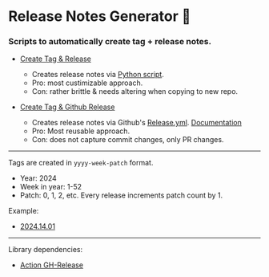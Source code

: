 # Release Notes Generator 🚀

### Scripts to automatically create tag + release notes. <br>

* [Create Tag & Release](https://github.com/seljabali/release-notes-generator/blob/main/.github/workflows/create-tag-and-release.yml)
  * Creates release notes via [Python script](https://github.com/seljabali/release-notes-generator/blob/main/.github/scripts/generate_release_notes.py).
  * Pro: most custimizable approach.
  * Con: rather brittle & needs altering when copying to new repo.

* [Create Tag & Github Release](https://github.com/seljabali/release-notes-generator/blob/main/.github/workflows/create-new-github-release.yml)
  * Creates release notes via Github's [Release.yml](https://github.com/seljabali/release-notes-generator/blob/main/.github/release.yml). [Documentation](https://docs.github.com/en/repositories/releasing-projects-on-github/automatically-generated-release-notes)
  * Pro: Most reusable approach.
  * Con: does not capture commit changes, only PR changes.

--------------

Tags are created in `yyyy-week-patch` format.
- Year: 2024
- Week in year: 1-52
- Patch: 0, 1, 2, etc. Every release increments patch count by 1.

Example:
* [2024.14.01](https://github.com/seljabali/release-notes-generator/releases/tag/2024.14.01)

----------------

Library dependencies:
* [Action GH-Release](https://github.com/softprops/action-gh-release)

